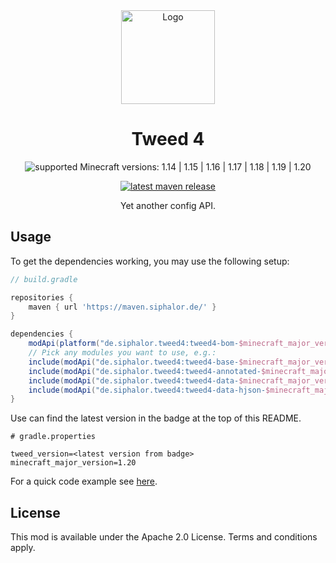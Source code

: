 <div align="center">
    <img src="logo.png?raw=true" alt="Logo" width="150" height="150" />

# Tweed 4

![supported Minecraft versions: 1.14 | 1.15 | 1.16 | 1.17 | 1.18 | 1.19 | 1.20](https://img.shields.io/badge/support%20for%20MC-1.14%20%7C%201.15%20%7C%201.16%20%7C%201.17%20%7C%201.18%20%7C%201.19%20%7C%201.20-%2356AD56?style=for-the-badge)


[![latest maven release](https://img.shields.io/maven-metadata/v?color=0f9fbc&metadataUrl=https%3A%2F%2Fmaven.siphalor.de%2Fde%2Fsiphalor%2Ftweed4%2Ftweed4-bom-1.20%2Fmaven-metadata.xml&style=flat-square)](https://maven.siphalor.de/de/siphalor/tweed4/)

Yet another config API.

</div>

## Usage

To get the dependencies working, you may use the following setup:
```groovy
// build.gradle

repositories {
	maven { url 'https://maven.siphalor.de/' }
}

dependencies {
	modApi(platform("de.siphalor.tweed4:tweed4-bom-$minecraft_major_version:$tweed_version"))
	// Pick any modules you want to use, e.g.:
	include(modApi("de.siphalor.tweed4:tweed4-base-$minecraft_major_version"))
	include(modApi("de.siphalor.tweed4:tweed4-annotated-$minecraft_major_version"))
	include(modApi("de.siphalor.tweed4:tweed4-data-$minecraft_major_version"))
	include(modApi("de.siphalor.tweed4:tweed4-data-hjson-$minecraft_major_version"))
}
```

Use can find the latest version in the badge at the top of this README.
```properties
# gradle.properties

tweed_version=<latest version from badge>
minecraft_major_version=1.20
```

For a quick code example see [here](tweed-testmod/src/main/java/de/siphalor/tweedtest/Config.java).

## License

This mod is available under the Apache 2.0 License. Terms and conditions apply.
